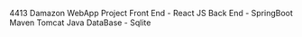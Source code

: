 4413 Damazon WebApp Project
Front End - React JS 
Back End - SpringBoot Maven Tomcat Java
DataBase - Sqlite


